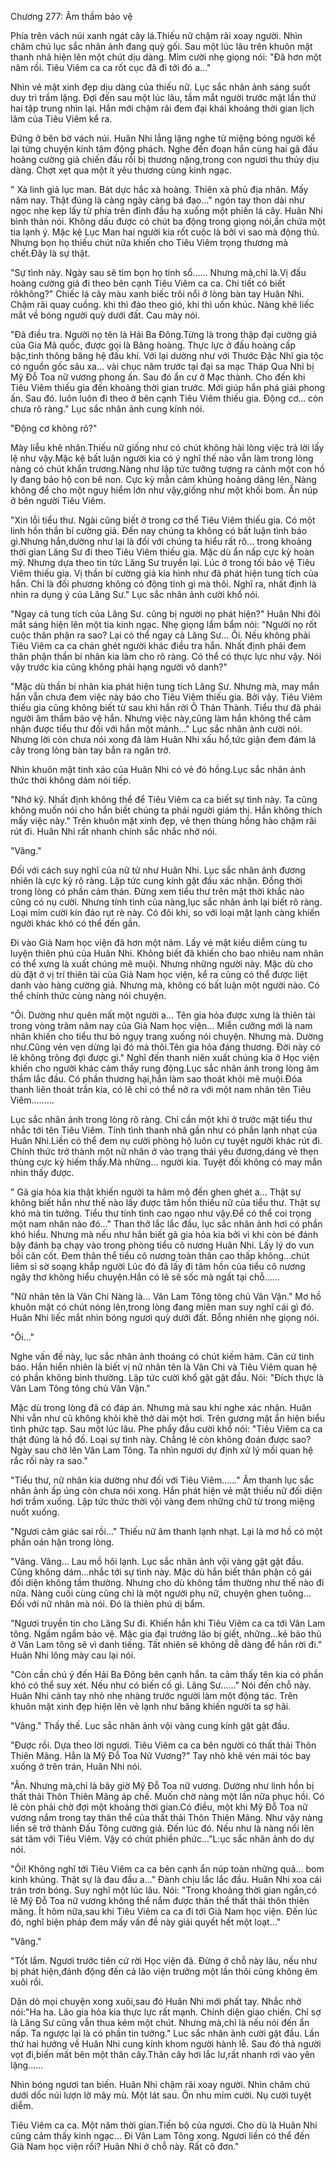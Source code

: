 




Chương 277: Âm thầm bảo vệ


Phía trên vách núi xanh ngát cây lá.Thiếu nữ chậm rãi xoay người. Nhìn chăm chú lục sắc nhân ảnh đang quỳ gối. Sau một lúc lâu trên khuôn mặt thanh nhã hiện lên một chút dịu dàng. Mỉm cười nhẹ giọng nói: "Đã hơn một năm rồi. Tiêu Viêm ca ca rốt cục đã đi tới đó a..."

Nhìn vẻ mặt xinh đẹp dịu dàng của thiếu nữ. Lục sắc nhân ảnh sáng suốt duy trì trầm lặng. Đợi đến sau một lúc lâu, tầm mắt người trước mặt lần thứ hai tập trung nhìn lại. Hắn mới chậm rãi đem đại khái khoảng thời gian lịch lãm của Tiêu Viêm kể ra.

Đứng ở bên bờ vách núi. Huân Nhi lẳng lặng nghe từ miệng bóng người kể lại từng chuyện kinh tâm động phách. Nghe đến đoạn hắn cùng hai gã đấu hoàng cường giả chiến đấu rồi bị thương nặng,trong con ngươi thu thủy dịu dàng. Chợt xẹt qua một ít yêu thương cùng kinh ngạc.

" Xà linh giả lục man. Bát dực hắc xà hoàng. Thiên xà phủ địa nhân. Mấy năm nay. Thật đúng là càng ngày càng bá đạo..." ngón tay thon dài như ngọc nhẹ kẹp lấy từ phía trên đỉnh đầu hạ xuống một phiến lá cây. Huân Nhi bình thản nói. Không dấu được có chút ba động trong giọng nói,ẩn chứa một tia lạnh ý. Mặc kệ Lục Man hai người kia rốt cuộc là bởi vì sao mà động thủ. Nhưng bọn họ thiếu chút nữa khiến cho Tiêu Viêm trọng thương mà chết.Đây là sự thật.

"Sự tình này. Ngày sau sẽ tìm bọn họ tính sổ...... Nhưng mà,chỉ là.Vị đấu hoàng cường giả đi theo bên cạnh Tiêu Viêm ca ca. Chi tiết có biết rõkhông?" Chiếc lá cây màu xanh biếc trôi nổi ở lòng bàn tay Huân Nhi. Chậm rãi quay cuồng. khi thì đảo theo gió, khi thì uốn khúc. Nàng khẽ liếc mắt về bóng người quỳ dưới đất. Cau mày nói.

"Đã điều tra. Người nọ tên là Hải Ba Đông.Từng là trong thập đại cường giả của Gia Mã quốc, được gọi là Băng hoàng. Thực lực ở đấu hoàng cấp bậc,tinh thông băng hệ đấu khí. Với lại dường như với Thước Đặc Nhĩ gia tộc có nguồn gốc sâu xa... vài chục năm trước tại đại sa mạc Tháp Qua Nhĩ bị Mỹ Đỗ Toa nữ vương phong ấn. Sau đó ẩn cư ở Mạc thành. Cho đến khi Tiêu Viêm thiếu gia đến khoảng thời gian trước. Mới giúp hắn phá giải phong ấn. Sau đó. luôn luôn đi theo ở bên cạnh Tiêu Viêm thiếu gia. Động cơ... còn chưa rõ ràng." Lục sắc nhân ảnh cung kính nói.

"Động cơ không rõ?"

Mày liễu khẽ nhăn.Thiếu nữ giống như có chút không hài lòng việc trả lời lấy lệ như vậy.Mặc kệ bất luận người kia có ý nghĩ thế nào vẫn làm trong lòng nàng có chút khẩn trương.Nàng như lập tức tưởng tượng ra cảnh một con hồ ly đang bảo hộ con bê non. Cực kỳ mẫn cảm khủng hoảng dâng lên. Nàng không để cho một nguy hiểm lớn như vậy,giống như một khối bom. Ẩn núp ở bên người Tiêu Viêm.

"Xin lỗi tiểu thư. Ngài cũng biết ở trong cơ thể Tiêu Viêm thiếu gia. Có một linh hồn thần bí cường giả. Đến nay chúng ta không có bất luận tình báo gì.Nhưng hắn,dường như lại là đối với chúng ta hiểu rất rõ... trong khoảng thời gian Lăng Sư đi theo Tiêu Viêm thiếu gia. Mặc dù ẩn nấp cực kỳ hoàn mỹ. Nhưng dựa theo tin tức Lăng Sư truyền lại. Lúc ở trong tối bảo vệ Tiêu Viêm thiếu gia. Vị thần bí cường giả kia hình như đã phát hiện tung tích của hắn. Chỉ là đối phương không có động tĩnh gì mà thôi. Nghĩ ra, nhất định là nhìn ra dụng ý của Lăng Sư." Lục sắc nhân ảnh cười khổ nói.

"Ngay cả tung tích của Lăng Sư. cũng bị người nọ phát hiện?" Huân Nhi đôi mắt sáng hiện lên một tia kinh ngạc. Nhẹ giọng lẩm bẩm nói: "Người nọ rốt cuộc thân phận ra sao? Lại có thể ngay cả Lăng Sư... Ôi. Nếu không phải Tiêu Viêm ca ca chán ghét người khác điều tra hắn. Nhất định phải đem thân phận thần bí nhân kia làm cho rõ ràng. Có thể có thực lực như vậy. Nói vậy trước kia cũng không phải hạng người vô danh?"

"Mặc dù thần bí nhân kia phát hiện tung tích Lăng Sư. Nhưng mà, may mắn hắn vẫn chưa đem việc này báo cho Tiêu Viêm thiếu gia. Bởi vậy. Tiêu Viêm thiếu gia cũng không biết từ sau khi hắn rời Ô Thản Thành. Tiểu thư đã phái người âm thầm bảo vệ hắn. Nhưng việc này,cũng làm hắn không thể cảm nhận được tiểu thư đối với hắn một mảnh..." Lục sắc nhân ảnh cười nói. Nhưng lời còn chưa nói xong đã làm Huân Nhi xấu hổ,tức giận đem đám lá cây trong lòng bàn tay bắn ra ngăn trở.

Nhìn khuôn mặt tinh xảo của Huân Nhi có vẻ đỏ hồng.Lục sắc nhân ảnh thức thời không dám nói tiếp.

"Nhớ kỹ. Nhất định không thể để Tiêu Viêm ca ca biết sự tình này. Ta cũng không muốn nói cho hắn biết chúng ta phái người giám thị. Hắn không thích mấy việc này." Trên khuôn mặt xinh đẹp, vẻ thẹn thùng hồng hào chậm rãi rút đi. Huân Nhi rất nhanh chính sắc nhắc nhở nói.

"Vâng."

Đối với cách suy nghĩ của nữ tử như Huân Nhi. Lục sắc nhân ảnh đương nhiên là cực kỳ rõ ràng. Lập tức cung kính gật đầu xác nhận. Đồng thời trong lòng có phần cảm thán. Đừng xem tiểu thư trên mặt thời khắc nào cũng có nụ cười. Nhưng tính tình của nàng,lục sắc nhân ảnh lại biết rõ ràng. Loại mỉm cười kín đáo rụt rè này. Có đôi khi, so với loại mặt lạnh càng khiến người khác khó có thể đến gần.

Đi vào Già Nam học viện đã hơn một năm. Lấy vẻ mặt kiều diễm cùng tu luyện thiên phú của Huân Nhi. Không biết đã khiến cho bao nhiêu nam nhân có thể xưng là xuất chúng mê muội. Nhưng những người này. Mặc dù cho dù đặt ở vị trí thiên tài của Già Nam học viện, kể ra cũng có thể được liệt danh vào hàng cường giả. Nhưng mà, không có bất luận một người nào. Có thể chính thức cùng nàng nói chuyện.

"Ôi. Dường như quên mất một người a... Tên gia hỏa được xưng là thiên tài trong vòng trăm năm nay của Già Nam học viện... Miễn cưỡng mới là nam nhân khiến cho tiểu thư bỏ ngụy trang xuống nói chuyện. Nhưng mà. Dường như.Cũng vẻn vẹn dừng lại đó mà thôi.Tên gia hỏa đáng thương. Đời này có lẽ không trông đợi được gì." Nghĩ đến thanh niên xuất chúng kia ở Học viện khiến cho người khác cảm thấy rung động.Lục sắc nhân ảnh trong lòng âm thầm lắc đầu. Có phần thương hại,hắn làm sao thoát khỏi mê muội.Đóa thanh liên thoát trần kia, có lẽ chỉ có thể nở ra với một nam nhân tên Tiêu Viêm.........

Lục sắc nhân ảnh trong lòng rõ ràng. Chỉ cần một khi ở trước mặt tiểu thư nhắc tới tên Tiêu Viêm. Tính tình thanh nhã gần như có phần lạnh nhạt của Huân Nhi.Liền có thể đem nụ cười phòng hộ luôn cự tuyệt người khác rút đi. Chính thức trở thành một nữ nhân ở vào trạng thái yêu đương,dáng vẻ thẹn thùng cực kỳ hiếm thấy.Mà những... người kia. Tuyệt đối không có may mắn nhìn thấy được.

" Gã gia hỏa kia thật khiến người ta hâm mộ đến ghen ghét a... Thật sự không biết hắn như thế nào lấy được tâm hồn thiếu nữ của tiểu thư. Thật sự khó mà tin tưởng. Tiểu thư tính tình cao ngạo như vậy.Để có thể coi trọng một nam nhân nào đó..." Than thở lắc lắc đầu, lục sắc nhân ảnh hơi có phần khó hiểu. Nhưng mà nếu như hắn biết gã gia hỏa kia bởi vì khi còn bé đánh bậy đánh bạ chạy vào trong phòng tiểu cô nương Huân Nhi. Lấy lý do vun bồi căn cốt. Đem thân thể tiểu cô nương toàn thân cao thấp không…chút liêm sỉ sờ soạng khắp người Lúc đó đã lấy đi tâm hồn của tiểu cô nương ngây thơ không hiểu chuyện.Hắn có lẽ sẽ sốc mà ngất tại chỗ......

"Nữ nhân tên là Vân Chi Nàng là... Vân Lam Tông tông chủ Vân Vận." Mơ hồ khuôn mặt có chút nóng lên,trong lòng đang miên man suy nghĩ cái gì đó. Huân Nhi liếc mắt nhìn bóng ngươi quỳ dưới đất. Bỗng nhiên nhẹ giọng nói.

"Ôi..."

Nghe vấn đề này, lục sắc nhân ảnh thoáng có chút kiềm hãm. Căn cứ tình báo. Hắn hiển nhiên là biết vị nữ nhân tên là Vân Chi và Tiêu Viêm quan hệ có phần không bình thường. Lập tức cười khổ gật gật đầu. Nói: "Đích thực là Vân Lam Tông tông chủ Vân Vận."

Mặc dù trong lòng đã có đáp án. Nhưng mà sau khi nghe xác nhận. Huân Nhi vẫn như cũ không khỏi khẽ thở dài một hơi. Trên gương mặt ẩn hiện biểu tình phức tạp. Sau một lúc lâu. Phe phẩy đầu cười khổ nói: "Tiêu Viêm ca ca thật đúng là hồ đồ. Loại sự tình này. Chẳng lẻ còn không đoán được sao? Ngày sau chờ lên Vân Lam Tông. Ta nhìn ngươi dự định xử lý mối quan hệ rắc rối này ra sao."

"Tiểu thư, nữ nhân kia dường như đối với Tiêu Viêm......" Âm thanh lục sắc nhân ảnh ấp úng còn chưa nói xong. Hắn phát hiện vẻ mặt thiếu nữ đối diện hơi trầm xuống. Lập tức thức thời vội vàng đem những chữ từ trong miệng nuốt xuống.

"Ngươi cảm giác sai rồi..." Thiếu nữ âm thanh lạnh nhạt. Lại là mơ hồ có một phần oán hận trong lòng.

"Vâng. Vâng... Lau mồ hôi lạnh. Lục sắc nhân ảnh vội vàng gật gật đầu. Cũng không dám…nhắc tới sự tình này. Mặc dù hắn biết thân phận cô gái đối diện không tầm thường. Nhưng cho dù không tầm thường như thế nào đi nữa. Nàng cuối cùng cũng chỉ là một người phụ nữ, chuyện ghen tuông... Đối với nữ nhân mà nói. Đó là thiên phú dị bẩm.

"Ngươi truyền tin cho Lăng Sư đi. Khiến hắn khi Tiêu Viêm ca ca tới Vân Lam tông. Ngấm ngầm bảo vệ. Mặc gia đại trưởng lão bị giết, những...kẻ bảo thủ ở Vân Lam tông sẽ vì danh tiếng. Tất nhiên sẽ không dễ dàng để hắn rời đi." Huân Nhi lông mày cau lại nói.

"Còn cần chú ý đến Hải Ba Đông bên cạnh hắn. ta cảm thấy tên kia có phần khó có thể suy xét. Nếu như có biến cố gì. Lăng Sư......" Nói đến chỗ này. Huân Nhi cánh tay nhỏ nhẹ nhàng trước người làm một động tác. Trên khuôn mặt xinh đẹp hiện lên vẻ lạnh như băng khiến người ta sợ hãi.

"Vâng." Thấy thế. Luc sắc nhân ảnh vội vàng cung kính gật gật đầu.

"Được rồi. Dựa theo lời ngươi. Tiêu Viêm ca ca bên người có thất thải Thôn Thiên Mãng. Hẳn là Mỹ Đỗ Toa Nữ Vương?" Tay nhỏ khẽ vén mái tóc bay xuống ở trên trán, Huân Nhi nói.

"Ân. Nhưng mà,chỉ là bây giờ Mỹ Đỗ Toa nữ vương. Dường như linh hồn bị thất thải Thôn Thiên Mãng áp chế. Muốn chờ nàng một lần nữa phục hồi. Có lẽ còn phải chờ đợi một khoảng thời gian.Có điều, một khi Mỹ Đỗ Toa nữ vương nắm trong tay thân thể của thất thải Thôn Thiên Mãng. Như vậy nàng liền sẽ trở thành Đấu Tông cường giả. Đến lúc đó. Nếu như là nàng nổi lên sát tâm với Tiêu Viêm. Vậy có chút phiền phức..."L:ục sắc nhân ảnh do dự nói.

"Ôi! Không nghĩ tới Tiêu Viêm ca ca bên cạnh ẩn núp toàn những quả... bom kinh khủng. Thật sự là đau đầu a..." Đành chịu lắc lắc đầu. Huân Nhi xoa cái trán trơn bóng. Suy nghĩ một lúc lâu. Nói: "Trong khoảng thời gian ngắn,có lẽ Mỹ Đỗ Toa nữ vương không thể nắm được thân thể thất thải thôn thiên mãng. Ít hôm nữa,sau khi Tiêu Viêm ca ca đi tới Già Nam học viện. Đến lúc đó, nghĩ biện pháp đem mấy vấn đề này giải quyết hết một loạt..."

"Vâng."

"Tốt lắm. Ngươi trước tiên cứ rời Học viện đã. Đừng ở chỗ này lâu, nếu như bị phát hiện,đánh động đến cả lão viện trưởng một lần thôi cũng không êm xuôi rồi.

Dặn dò mọi chuyện xong xuôi,sau đó Huân Nhi mới phất tay. Nhắc nhở nói:"Ha ha. Lão gia hỏa kia thực lực rất mạnh. Chính diện giao chiến. Chỉ sợ là Lăng Sư cũng vẫn thua kém một chút. Nhưng mà,chỉ là nếu nói đến ẩn nấp. Ta ngược lại là có phần tin tưởng." Luc sắc nhân ảnh cười gật đầu. Lần thứ hai hướng về Huân Nhi cung kính khom người hành lễ. Sau đó thả người vọt đi,biến mất bên một thân cây.Thân cây hơi lắc lư,rất nhanh rơi vào yên lặng......

Nhìn bóng ngươi tan biến. Huân Nhi chậm rãi xoay người. Nhìn chăm chú dưới dốc núi lượn lờ mây mù. Một lát sau. Ôn nhu mỉm cười. Nụ cười tuyệt diễm.

Tiêu Viêm ca ca. Một năm thời gian.Tiến bộ của ngươi. Cho dù là Huân Nhi cũng cảm thấy kinh ngạc... Đi Vân Lam Tông xong. Ngươi liền có thể đến Già Nam học viện rồi? Huân Nhi ở chỗ này. Rất cô đơn."




